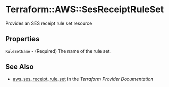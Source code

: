 # Terraform::AWS::SesReceiptRuleSet

Provides an SES receipt rule set resource

## Properties

`RuleSetName` - (Required) The name of the rule set.


## See Also

* [aws_ses_receipt_rule_set](https://www.terraform.io/docs/providers/aws/r/ses_receipt_rule_set.html) in the _Terraform Provider Documentation_